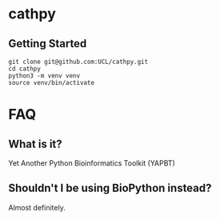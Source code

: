 # cathpy

## Getting Started

```
git clone git@github.com:UCL/cathpy.git
cd cathpy
python3 -m venv venv
source venv/bin/activate
```

# FAQ

## What is it?

Yet Another Python Bioinformatics Toolkit (YAPBT)

## Shouldn't I be using BioPython instead?

Almost definitely.

